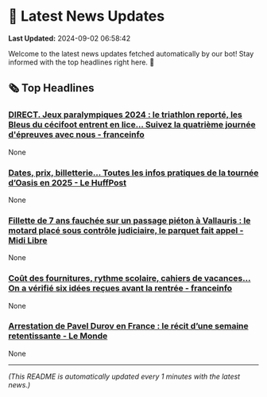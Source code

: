 # 📰 Latest News Updates
**Last Updated:** 2024-09-02 06:58:42

Welcome to the latest news updates fetched automatically by our bot! Stay informed with the top headlines right here. 🚀

## 🗞️ Top Headlines

### [DIRECT. Jeux paralympiques 2024 : le triathlon reporté, les Bleus du cécifoot entrent en lice... Suivez la quatrième journée d'épreuves avec nous - franceinfo](https://news.google.com/rss/articles/CBMirwJBVV95cUxNZDUtTzJWa1hhVF91SkRmQ0I0UXBzVFVMaklTdzVzNUM1UlJBZndoV1M2UlNmYXlQVEQxRHVua1V0SmhJVXpOWVJ6MzFna291czFUTUJYWnJnUEkteFRxMUlpSkxMYk5GTk5xODhfNmhvS2FGaTUyM3JrRkExWmFXUlczeHJ2TGhYeWhSZ2ZxX0I4OFdvYU1EQklNZy1hZlhKb3FTOW9CTVVFN2piRDlORWRFV1dzVmdDUUlQY2Vpc3cyMDFJVEV3cFhIcnptZ3BYOHBETjI2VF9RZk5oUllpX21DNjFRVHlDMmpHY2lsREFDcTdrQ1U3bDNrRGhLSXpudXEweUNZaHBxUFZvQnhXblVjbDExSjhFLVlYZGlsdHRRb3dOQllULTFpX21UY2M?oc=5)
None

### [Dates, prix, billetterie… Toutes les infos pratiques de la tournée d’Oasis en 2025 - Le HuffPost](https://news.google.com/rss/articles/CBMi6AFBVV95cUxPWG1oclZjdV84ZkE4bldKUVl4ckZqNjgtbGQxRjJrcGg5bkZjNFMxT2xxcXFWRXFoZTRJNUt6MmdlVm9kUFBQUnJ6VEdEc21LWU4zSzlvMmJjV3VZX2Nka0ZHUEtnRjdBeFlOUFl2emN0a2NEYThSZk95MTUzdXlkdE5lTUY4NHB6Y1ZvakVkS0d4LUpsaHUwbWhBelk5VEhfZmQwNzBUc19sVWh5X0FJbnFwZEFMRWZMY3dMVjZoMjB0ZnkwN2dWUHJ5VWdaRkxIeG03N01MV09ycEwwWUVtTTc2ODVTU0w3?oc=5)
None

### [Fillette de 7 ans fauchée sur un passage piéton à Vallauris : le motard placé sous contrôle judiciaire, le parquet fait appel - Midi Libre](https://news.google.com/rss/articles/CBMi-wFBVV95cUxQMllrZDA1VlVDQ2JCQmZrMWRPa284ZVdJOXM4VzJHQ0VKdlQxSkxfZlRlNVlRRHVsWlI1dE1xZWV1b0pGTnROSDRoZHAwWHpfX2FrRUQtX2lwVkp5MHZNT1VJYllHWTJRQlZIZXpveFp4Z1NLOHoySnpBOGxfTDNUZkFjODIzeFBOSDRrZ01WRGl4eWdreHg3Y0pUNDAtWjhaX2N1Mnhwc0QySWVEODNnbzdJSWI1eXVGbS1LdER0emxtSzNDWjJqZ2xlTTc1aVU3am1ldDhfZ2d0WmZ6ZmF0TEtBdlFWSGRwR19pcFJjUERJOE1Kb0RJTzF2Zw?oc=5)
None

### [Coût des fournitures, rythme scolaire, cahiers de vacances... On a vérifié six idées reçues avant la rentrée - franceinfo](https://news.google.com/rss/articles/CBMi_wFBVV95cUxPQmp4TlE5ZWVtVEhmRW1mT1JWcnJvejNSQ2hQUXdIYkxhZlo0aE5Kc3BEVHJhUUVVdF9jSV9KdGVzMXNfNFdqZW5JeEpTRnk0aTVVdVhiWGZxTzhYdTM0Y1lQU0gxczdnT2I5c3N5M2l5SkRlY1M3RWdrWWx5b09tWXdGYUJOc3VhQk1KYmZMQ0dNU3k1Z2UtZ050Y2Vlb3lxQS1uT1YycTItbkJRT3F5TXNDaFVDaldKc2U4Wk5WOXpReHJLWXRPMVhaaGJyTWhIS2NoXzVGRnBvMmp5ZDZwSC1HUG16d0JjYXNrRjFfa2N6RGxQRHVka0R6Nk1GNWM?oc=5)
None

### [Arrestation de Pavel Durov en France : le récit d’une semaine retentissante - Le Monde](https://news.google.com/rss/articles/CBMi2wFBVV95cUxNZkdSN3VEc1NxR05QaDF3RVhfN09DZVpYd1gwQ2VOR3hSWHlLZ0NnanhLcndCbXdTOVJWWi1yWGNqcFFhOVQ2RzdROUFuSm9aT3Z6b2dxZksxZmZxZWZOYll2RHVkRnFqcGNha0NnOGl6WUd0dDRiN3pkblVsMFVfWnFqUUdabzNtRzB4UklBS2hwZlRNanRsdzJxVEk1NVhsbURKTldrYUtlOHVlV3gtdnVGTzhRNU1XaFRSM3BwU2Q1RzJCN2t1X09fZ1g1MHFzX0tRU243cTF4azA?oc=5)
None

---
*(This README is automatically updated every 1 minutes with the latest news.)*

